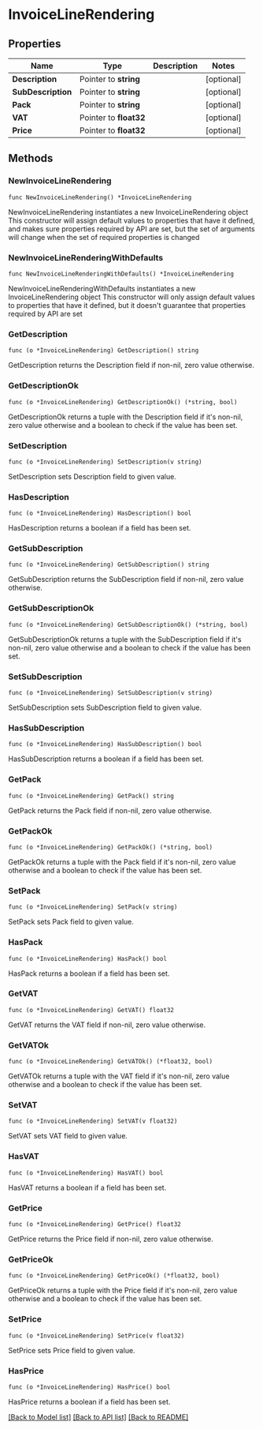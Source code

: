 # InvoiceLineRendering

## Properties

Name | Type | Description | Notes
------------ | ------------- | ------------- | -------------
**Description** | Pointer to **string** |  | [optional] 
**SubDescription** | Pointer to **string** |  | [optional] 
**Pack** | Pointer to **string** |  | [optional] 
**VAT** | Pointer to **float32** |  | [optional] 
**Price** | Pointer to **float32** |  | [optional] 

## Methods

### NewInvoiceLineRendering

`func NewInvoiceLineRendering() *InvoiceLineRendering`

NewInvoiceLineRendering instantiates a new InvoiceLineRendering object
This constructor will assign default values to properties that have it defined,
and makes sure properties required by API are set, but the set of arguments
will change when the set of required properties is changed

### NewInvoiceLineRenderingWithDefaults

`func NewInvoiceLineRenderingWithDefaults() *InvoiceLineRendering`

NewInvoiceLineRenderingWithDefaults instantiates a new InvoiceLineRendering object
This constructor will only assign default values to properties that have it defined,
but it doesn't guarantee that properties required by API are set

### GetDescription

`func (o *InvoiceLineRendering) GetDescription() string`

GetDescription returns the Description field if non-nil, zero value otherwise.

### GetDescriptionOk

`func (o *InvoiceLineRendering) GetDescriptionOk() (*string, bool)`

GetDescriptionOk returns a tuple with the Description field if it's non-nil, zero value otherwise
and a boolean to check if the value has been set.

### SetDescription

`func (o *InvoiceLineRendering) SetDescription(v string)`

SetDescription sets Description field to given value.

### HasDescription

`func (o *InvoiceLineRendering) HasDescription() bool`

HasDescription returns a boolean if a field has been set.

### GetSubDescription

`func (o *InvoiceLineRendering) GetSubDescription() string`

GetSubDescription returns the SubDescription field if non-nil, zero value otherwise.

### GetSubDescriptionOk

`func (o *InvoiceLineRendering) GetSubDescriptionOk() (*string, bool)`

GetSubDescriptionOk returns a tuple with the SubDescription field if it's non-nil, zero value otherwise
and a boolean to check if the value has been set.

### SetSubDescription

`func (o *InvoiceLineRendering) SetSubDescription(v string)`

SetSubDescription sets SubDescription field to given value.

### HasSubDescription

`func (o *InvoiceLineRendering) HasSubDescription() bool`

HasSubDescription returns a boolean if a field has been set.

### GetPack

`func (o *InvoiceLineRendering) GetPack() string`

GetPack returns the Pack field if non-nil, zero value otherwise.

### GetPackOk

`func (o *InvoiceLineRendering) GetPackOk() (*string, bool)`

GetPackOk returns a tuple with the Pack field if it's non-nil, zero value otherwise
and a boolean to check if the value has been set.

### SetPack

`func (o *InvoiceLineRendering) SetPack(v string)`

SetPack sets Pack field to given value.

### HasPack

`func (o *InvoiceLineRendering) HasPack() bool`

HasPack returns a boolean if a field has been set.

### GetVAT

`func (o *InvoiceLineRendering) GetVAT() float32`

GetVAT returns the VAT field if non-nil, zero value otherwise.

### GetVATOk

`func (o *InvoiceLineRendering) GetVATOk() (*float32, bool)`

GetVATOk returns a tuple with the VAT field if it's non-nil, zero value otherwise
and a boolean to check if the value has been set.

### SetVAT

`func (o *InvoiceLineRendering) SetVAT(v float32)`

SetVAT sets VAT field to given value.

### HasVAT

`func (o *InvoiceLineRendering) HasVAT() bool`

HasVAT returns a boolean if a field has been set.

### GetPrice

`func (o *InvoiceLineRendering) GetPrice() float32`

GetPrice returns the Price field if non-nil, zero value otherwise.

### GetPriceOk

`func (o *InvoiceLineRendering) GetPriceOk() (*float32, bool)`

GetPriceOk returns a tuple with the Price field if it's non-nil, zero value otherwise
and a boolean to check if the value has been set.

### SetPrice

`func (o *InvoiceLineRendering) SetPrice(v float32)`

SetPrice sets Price field to given value.

### HasPrice

`func (o *InvoiceLineRendering) HasPrice() bool`

HasPrice returns a boolean if a field has been set.


[[Back to Model list]](../README.md#documentation-for-models) [[Back to API list]](../README.md#documentation-for-api-endpoints) [[Back to README]](../README.md)


